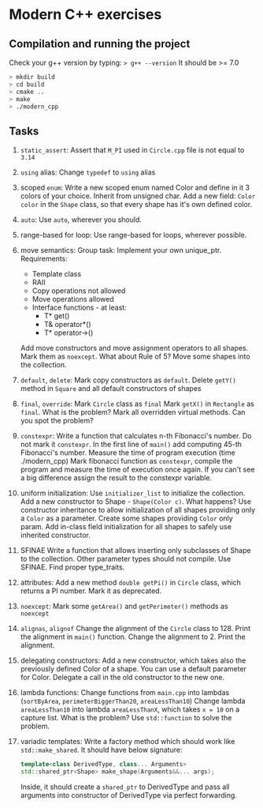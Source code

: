 # Modern C++ exercises

## Compilation and running the project

Check your g++ version by typing:
`> g++ --version`
It should be >= 7.0

```bash
> mkdir build
> cd build
> cmake ..
> make
> ./modern_cpp
```

## Tasks

1. `static_assert`:
    Assert that `M_PI` used in `Circle.cpp` file is not equal to `3.14`
2. `using` alias:
    Change `typedef` to `using` alias
3. scoped `enum`:
    Write a new scoped enum named Color and define in it 3 colors of your choice. Inherit from unsigned char.
    Add a new field: `Color color` in the `Shape` class, so that every shape has it's own defined color.
4. `auto`:
    Use `auto`, wherever you should.
5. range-based for loop:
    Use range-based for loops, wherever possible.
6. move semantics:
    Group task:
    Implement your own unique_ptr. Requirements:
    - Template class
    - RAII
    - Copy operations not allowed
    - Move operations allowed
    - Interface functions - at least:
        - T* get()
        - T& operator*()
        - T* operator->()

    Add move constructors and move assignment operators to all shapes.
    Mark them as `noexcept`.
    What about Rule of 5?
    Move some shapes into the collection.
7. `default`, `delete`:
    Mark copy constructors as `default`.
    Delete `getY()` method in `Square` and all default constructors of shapes
8. `final`, `override`:
    Mark `Circle` class as `final`
    Mark `getX()` in `Rectangle` as `final`. What is the problem?
    Mark all overridden virtual methods. Can you spot the problem?
9. `constexpr`:
    Write a function that calculates n-th Fibonacci's number. Do not mark it `constexpr`.
    In the first line of `main()` add computing 45-th Fibonacci's number. Measure the time of program execution (time ./modern_cpp)
    Mark fibonacci function as `constexpr`, compile the program and measure the time of execution once again.
    If you can't see a big difference assign the result to the constexpr variable.
10. uniform initialization:
    Use `initializer_list` to initialize the collection.
    Add a new constructor to Shape - `Shape(Color c)`. What happens?
    Use constructor inheritance to allow initialization of all shapes providing only a `Color` as a parameter. Create some shapes providing `Color` only param.
    Add in-class field initialization for all shapes to safely use inherited constructor.
11. SFINAE
    Write a function that allows inserting only subclasses of Shape to the collection. Other parameter types should not compile. Use SFINAE. Find proper type_traits.
12. attributes:
    Add a new method `double getPi()` in `Circle` class, which returns a PI number. Mark it as deprecated.
13. `noexcept`:
    Mark some `getArea()` and `getPerimeter()` methods as `noexcept`
14. `alignas`, `alignof`
    Change the alignment of the `Circle` class to 128.
    Print the alignment in `main()` function.
    Change the alignment to 2.
    Print the alignment.
15. delegating constructors:
    Add a new constructor, which takes also the previously defined Color of a shape. You can use a default parameter for Color.
    Delegate a call in the old constructor to the new one.
16. lambda functions:
    Change functions from `main.cpp` into lambdas (`sortByArea`, `perimeterBiggerThan20`, `areaLessThan10`)
    Change lambda `areaLessThan10` into lambda `areaLessThanX`, which takes `x = 10` on a capture list. What is the problem?
    Use `std::function` to solve the problem.
17. variadic templates:
    Write a factory method which should work like `std::make_shared`.
    It should have below signature:

    ```cpp
    template<class DerivedType, class... Arguments>
    std::shared_ptr<Shape> make_shape(Arguments&&... args);
    ```

    Inside, it should create a `shared_ptr` to DerivedType and pass all arguments into constructor of DerivedType via perfect forwarding.
